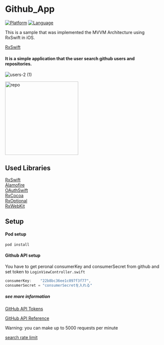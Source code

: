 Github_App
========================

[![Platform](http://img.shields.io/badge/platform-ios-blue.svg?style=flat
)](https://developer.apple.com/iphone/index.action)
[![Language](http://img.shields.io/badge/language-swift-brightgreen.svg?style=flat
)](https://developer.apple.com/swift)


This is a sample that was implemented the MVVM Architecture using RxSwift in iOS.


[RxSwift](https://github.com/ReactiveX/RxSwift)


#### It is a simple application that the user search  github users and repositories.
![users-_2_ (1)](https://user-images.githubusercontent.com/41050625/71780656-b1423800-3008-11ea-8cab-127002d9a39f.gif)

<img width="238" alt="repo" src="https://user-images.githubusercontent.com/41050625/71780721-6d036780-3009-11ea-8846-4087c53ecf5d.png">


## Used Libraries
[RxSwift](https://github.com/ReactiveX/RxSwift)  
[Alamofire](https://github.com/Alamofire/Alamofire)  
[OAuthSwift](https://github.com/OAuthSwift/OAuthSwift)  
[RxCocoa](https://github.com/ReactiveX/RxSwift/tree/master/RxCocoa)  
[RxOptional](https://github.com/RxSwiftCommunity/RxOptional)  
[RxWebKit](https://github.com/RxSwiftCommunity/RxWebKit)  


## Setup
#### Pod setup
```
pod install
```

#### Github API setup

You have to get peronal consumerKey and consumerSecret from github and set token to `LoginViewController.swift`

```LoginViewController.swift
consumerKey:    "22b8bc36ee1c097f3f77", 
consumerSecret = "consumerSecretを入れる"
```

##### see more information

[GitHub API Tokens](https://github.com/blog/1509-personal-api-tokens)

[GitHub API Reference](https://developer.github.com/v3/)


Warning: you can make up to 5000 requests per minute

[search rate limit](https://developer.github.com/v3/search/#rate-limit)

